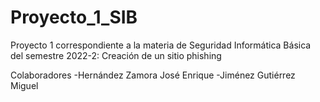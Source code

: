 # Proyecto_1_SIB
Proyecto 1 correspondiente a la materia de Seguridad Informática Básica del semestre 2022-2: Creación de un sitio phishing

Colaboradores
-Hernández Zamora José Enrique
-Jiménez Gutiérrez Miguel
